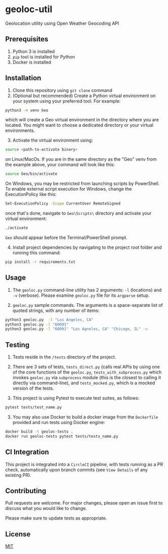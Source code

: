 # geoloc-util

Geolocation utility using Open Weather Geocoding API

## Prerequisites
1. Python 3 is installed
2. `pip` tool is installed for Python
3. Docker is installed


## Installation

1. Clone this repository using `git clone` command
2. (Optional but recommended) Create a Python virtual environment on your system using your preferred tool. For example:
```bash
python3 -m venv Geo
```
which will create a Geo virtual environment in the directory where you are located. You might want to choose a dedicated directory or your virtual environments.

3. Activate the virtual environment using:
```bash
source <path-to-activate binary>
```
on Linux/MacOs. If you are in the same directory as the "Geo" venv from the example above, your command will look like this:
```bash
source Geo/bin/activate
```
On Windows, you may be restricted from launching scripts by PowerShell. To enable external script execution for Windows, change the ExecutionPolicy like this:
```bash
Set-ExecutionPolicy -Scope CurrentUser RemoteSigned
```
once that's done, navigate to `Geo\Scripts\` directory and activate your virtual environment:
```bash
./activate
```
`Geo` should appear before the Terminal/PowerShell prompt.

4. Install project dependencies by navigating to the project root folder and running this command:
```bash
pip install -r requirements.txt
```




## Usage
1. The `geoloc.py` command-line utility has 2 arguments: `-l` (locations) and `-v` (verbose). Please examine `geoloc.py` file for  its `argparse` setup.

2. `geoloc.py` sample commands. The arguments is a space-separate list of quoted strings, with any number of items:

```bash
python3 geoloc.py  -l "Los Angeles, CA"
python3 geoloc.py -l "60091"
python3 geoloc.py -l "60091" "Los Agneles, CA" "Chicago, IL" -v
```

## Testing

1. Tests reside in the `/tests` directory of the project. 

2. There are 3 sets of tests, `tests_direct.py` (calls real APIs by using one of the core functions of the `geoloc.py`, `tests_with_subprocess.py` which invokes `geoloc.py` via `subprocess` module (this is the closest to calling it directly via command-line), and `tests_mocked.py`, which is a mocked version of the tests.

3. This project is using Pytest to execute test suites, as follows:

```bash
pytest tests/test_name.py
```
3. You may also use Docker to build a docker image from the `Dockerfile` provided and run tests using Docker engine:

```bash
docker build -t geoloc-tests .
docker run geoloc-tests pytest tests/tests_name.py 
```
## CI Integration

This project is integrated into a `CircleCI` pipeline, with tests running as a PR check, automatically upon branch commits (see `View Details` of any existing PR).

## Contributing

Pull requests are welcome. For major changes, please open an issue first
to discuss what you would like to change.

Please make sure to update tests as appropriate.

## License

[MIT](https://choosealicense.com/licenses/mit/)
